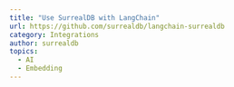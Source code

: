 ```yaml
---
title: "Use SurrealDB with LangChain"
url: https://github.com/surrealdb/langchain-surrealdb
category: Integrations
author: surrealdb
topics:
  - AI
  - Embedding
---
```


